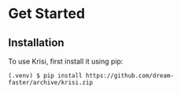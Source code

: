 Get Started
===========

Installation
------------

To use Krisi, first install it using pip:

`(.venv) $ pip install https://github.com/dream-faster/archive/krisi.zip`